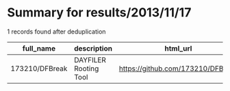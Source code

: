 
# Summary for results/2013/11/17
    
1 records found after deduplication

| full_name | description | html_url | matched_list | matched_count | pushed_at | size | stargazers_count | language | forks_count | vul_ids |
|----------------|-----------------------|-----------------------------------|----------------|-----------------|---------------------------|--------|--------------------|------------|---------------|-----------|
| 173210/DFBreak | DAYFILER Rooting Tool | https://github.com/173210/DFBreak | ['exploit'] | 1 | 2013-11-17 06:55:36+00:00 | 488 | 5 | Java | 0 | [] |
